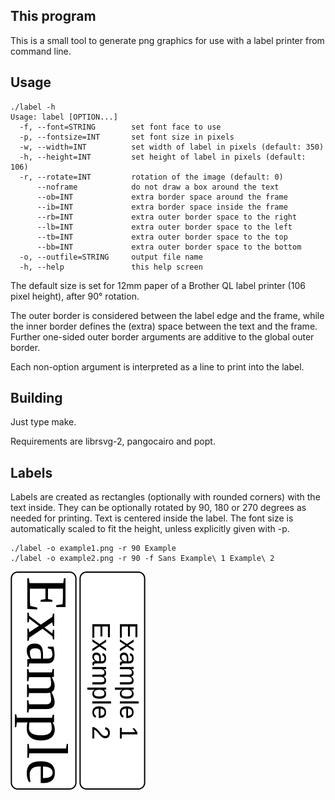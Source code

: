 ## This program

This is a small tool to generate png graphics for use with a label printer
from command line.

## Usage

    ./label -h
    Usage: label [OPTION...]
      -f, --font=STRING        set font face to use
      -p, --fontsize=INT       set font size in pixels
      -w, --width=INT          set width of label in pixels (default: 350)
      -h, --height=INT         set height of label in pixels (default: 106)
      -r, --rotate=INT         rotation of the image (default: 0)
          --noframe            do not draw a box around the text
          --ob=INT             extra border space around the frame
          --ib=INT             extra border space inside the frame
          --rb=INT             extra outer border space to the right
          --lb=INT             extra outer border space to the left
          --tb=INT             extra outer border space to the top
          --bb=INT             extra outer border space to the bottom
      -o, --outfile=STRING     output file name
      -h, --help               this help screen

The default size is set for 12mm paper of a Brother QL label printer (106 pixel height), after 90° rotation.

The outer border is considered between the label edge and the frame, while the inner border defines the (extra) space between the text and the frame. Further one-sided outer border arguments are additive to the global outer border.

Each non-option argument is interpreted as a line to print into the label.


## Building

Just type make.

Requirements are librsvg-2, pangocairo and popt.

## Labels

Labels are created as rectangles (optionally with rounded corners) with the text inside. They can be optionally rotated by 90, 180 or 270 degrees as needed for printing. Text is centered inside the label. The font size is automatically scaled to fit the height, unless explicitly given with -p.

    ./label -o example1.png -r 90 Example
    ./label -o example2.png -r 90 -f Sans Example\ 1 Example\ 2

![Example 1](example1.png "Example 1")
![Example 2](example2.png "Example 2")



